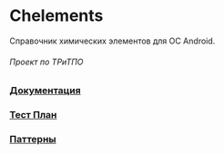 # Chelements
Справочник химических элементов для ОС Android.
###### Проект по ТРиТПО 
### [Документация](/Documentation)  
### [Тест План](https://github.com/LeonidVoitehovich/Chelements/blob/master/Testing/TestPlan.md)
### [Паттерны]()
